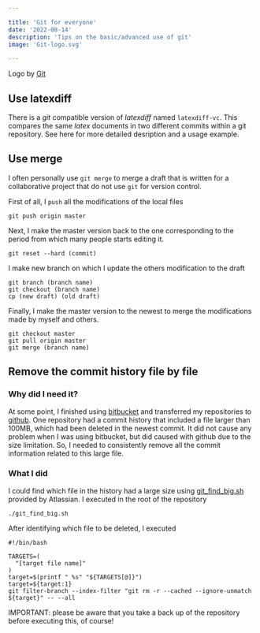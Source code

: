 ```yaml
---

title: 'Git for everyone'
date: '2022-08-14'
description: 'Tips on the basic/advanced use of git'
image: 'Git-logo.svg'

---
```


Logo by <a href="https://git-scm.com/" target="_blank">Git</a>

## Use latexdiff

There is a *git* compatible version of *latexdiff* named `latexdiff-vc`.
This compares the same *latex* documents in two different commits within a git repository.
See here for more detailed desription and a usage example.

## Use merge

I often personally use `git merge` to merge a draft that is written for a collaborative project that do not use `git` for version control.

First of all, I `push` all the modifications of the local files

```shell
git push origin master
```

Next, I make the master version back to the one corresponding to the period from which many people starts editing it.

```shell
git reset --hard (commit)
```

I make new branch on which I update the others modification to the draft

```shell
git branch (branch name)
git checkout (branch name)
cp (new draft) (old draft)
```

Finally, I make the master version to the newest to merge the modifications made by myself and others.

```shell
git checkout master
git pull origin master
git merge (branch name)
```

## Remove the commit history file by file

### Why did I need it?

At some point, I finished using [bitbucket](https://bitbucket.org/) and transferred my repositories to [github](https://github.com/).
One repository had a commit history that included a file larger than 100MB, which had been deleted in the newest commit.
It did not cause any problem when I was using bitbucket, but did caused with github due to the size limitation.
So, I needed to consistently remove all the commit information related to this large file.

### What I did

I could find which file in the history had a large size using [git_find_big.sh](https://confluence.atlassian.com/bitbucket/files/321848291/321979854/1/1360604134990/git_find_big.sh) provided by Atlassian.
I executed in the root of the repository

``` shell
./git_find_big.sh
```

After identifying which file to be deleted, I executed

``` shell
#!/bin/bash

TARGETS=(
  "[target file name]"
)
target=$(printf " %s" "${TARGETS[@]}")
target=${target:1}
git filter-branch --index-filter "git rm -r --cached --ignore-unmatch ${target}" -- --all
```

IMPORTANT: please be aware that you take a back up of the repository before executing this, of course!
